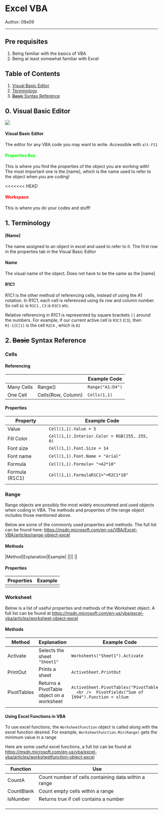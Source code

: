 # Excel VBA

Author: 09x09



---

## Pre requisites

1. Being familiar with the basics of VBA
2.  Being at least somewhat familiar with Excel



## Table of Contents

1. [Visual Basic Editor](#0)
2. [Terminology](#1)
3. [~~Basic~~ Syntax Reference](#2)




## 0. Visual Basic Editor<a name="0"></a>

![](https://raw.githubusercontent.com/09x09/VBA-crash-course/master/images/vb%20editor.png)



#### Visual Basic Editor

The editor for any VBA code you may want to write. Accessible with `alt-F11`

#### <font color="#00ff00">Properties Box </font>

This is where you find the properties of the object you are working with! The most important one is the [name], which is the name used to refer to the object when you are coding!

<<<<<<< HEAD
#### <font color="#ff0000">Workspace</font>
This is where you do your codes and stuff!



## 1. Terminology <a name="1"></a>

#### [Name]

The name assigned to an object in excel and used to refer to it. The first row in the properties tab in the Visual Basic Editor

#### Name

The visual name of the object. Does not have to be the same as the [name]

#### R1C1 

R1C1 is the other method of referencing cells, instead of using the A1 notation. In R1C1, each cell is referenced using its row and column number. So cell `A1` is `R1C1` , `C3` is `R3C3` etc.

Relative referencing in R1C1 is represented by square brackets `[]` around the numbers. For example, if our current active cell is `R3C3` (`C3`), then `R[-1]C[1]` is the cell `R2C4` , which is `D2`



## 2. ~~Basic~~ Syntax Reference<a name="2"></a>

### Cells

#### Referencing

|            |                    | Example Code     |
| ---------- | ------------------ | ---------------- |
| Many Cells | Range()            | `Range("A1:D4")` |
| One Cell   | Cells(Row, Column) | `Cells(1,1)`     |



#### Properties

| Property       | Example Code                                  |
| -------------- | --------------------------------------------- |
| Value          | `Cell(1,1).Value = 5`                         |
| Fill Color     | `Cell(1,1).Interior.Color = RGB(255, 255, 0)` |
| Font size      | `Cell(1,1).Font.Size = 14`                    |
| Font name      | `Cell(1,1).Font.Name = "Arial"`               |
| Formula        | `Cell(1,1).Formula= "=A2*10"`                 |
| Formula (R1C1) | `Cell(1,1).FormulaR1C1="=R2C1*10"`            |
|                |                                               |



### Range

Range objects are possibly the most widely encountered and used objects when coding in VBA.  The methods and properties of the range object includes those mentioned above. 

Below are some of the commonly used properties and methods. The full list can be found here: https://msdn.microsoft.com/en-us/VBA/Excel-VBA/articles/range-object-excel

#### Methods

|Method|Explanation|Example|
||||
||



#### Properties

| Properties | Example |
| ---------- | ------- |
|            |         |







### Worksheet

Below is a list of useful properties and methods of the Worksheet object. A full list can be found at https://msdn.microsoft.com/en-us/vba/excel-vba/articles/worksheet-object-excel

#### Methods

| Method      | Explanation                                | Example Code                                                 |
| ----------- | ------------------------------------------ | ------------------------------------------------------------ |
| Activate    | Selects the sheet `"Sheet1"`               | `Worksheets("Sheet1").Activate`                              |
| PrintOut    | Prints a sheet                             | `ActiveSheet.PrintOut`                                       |
| PivotTables | Returns a PivotTable object on a worksheet | `ActiveSheet.PivotTables("PivotTable1"). _ <br />  PivotFields("Sum of 1994").Function = xlSum ` |
|             |                                            |                                                              |



#### Using Excel Functions in VBA

To use excel functions, the `WorksheetFunction` object is called along with the excel function desired. For example, `WorksheetFunction.Min(Range)` gets the minimum value in a range

Here are some useful excel functions, a full list can be found at https://msdn.microsoft.com/en-us/vba/excel-vba/articles/worksheetfunction-object-excel 

| Function   | Use                                                  |
| ---------- | ---------------------------------------------------- |
| CountA     | Count number of cells containing data within a range |
| CountBlank | Count empty cells within a range                     |
| IsNumber   | Returns true if cell contains a number               |
|            |                                                      |
|            |                                                      |
|            |                                                      |





